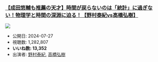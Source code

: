 ### [【成田悠輔も推薦の天才】時間が戻らないのは「統計」に過ぎない！物理学と時間の深淵に迫る！【野村泰紀vs高橋弘樹】](https://www.youtube.com/watch?v=If8msXol9zo)
[![](https://img.youtube.com/vi/If8msXol9zo/sddefault.jpg)](https://www.youtube.com/watch?v=If8msXol9zo)
-   公開日: 2024-07-27
-   視聴数: 1,282,807
-   **いいね数: 13,352**
-   出演者: [野村泰紀](/rehacq_fan/people/野村泰紀 "wikilink"), [高橋弘樹](/rehacq_fan/people/高橋弘樹 "wikilink")
